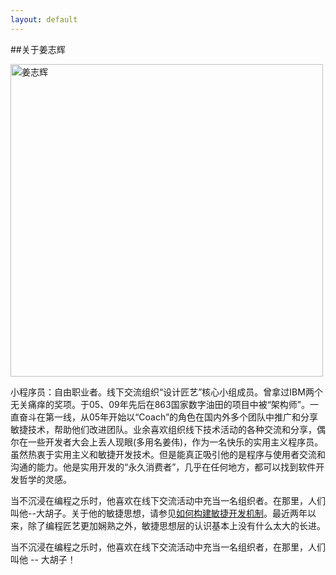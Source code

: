 ```yaml
---
layout:	default
---
```


##关于姜志辉

<img src="../images/aboutme.jpg" width="500" alt="姜志辉">

小程序员：自由职业者。线下交流组织“设计匠艺”核心小组成员。曾拿过IBM两个无关痛痒的奖项。于05、09年先后在863国家数字油田的项目中被“架构师”。一直奋斗在第一线，从05年开始以“Coach”的角色在国内外多个团队中推广和分享敏捷技术，帮助他们改进团队。业余喜欢组织线下技术活动的各种交流和分享，偶尔在一些开发者大会上丢人现眼(多用名姜伟)，作为一名快乐的实用主义程序员。虽然热衷于实用主义和敏捷开发技术。但是能真正吸引他的是程序与使用者交流和沟通的能力。他是实用开发的“永久消费者”，几乎在任何地方，都可以找到软件开发哲学的灵感。

当不沉浸在编程之乐时，他喜欢在线下交流活动中充当一名组织者。在那里，人们叫他--大胡子。关于他的敏捷思想，请参见[如何构建敏捷开发机制][video]。最近两年以来，除了编程匠艺更加娴熟之外，敏捷思想层的认识基本上没有什么太大的长进。

当不沉浸在编程之乐时，他喜欢在线下交流活动中充当一名组织者，在那里，人们叫他 -- 大胡子！

[video]: http://www.infoq.com/cn/interviews/jzh-build-agile-development "Video"